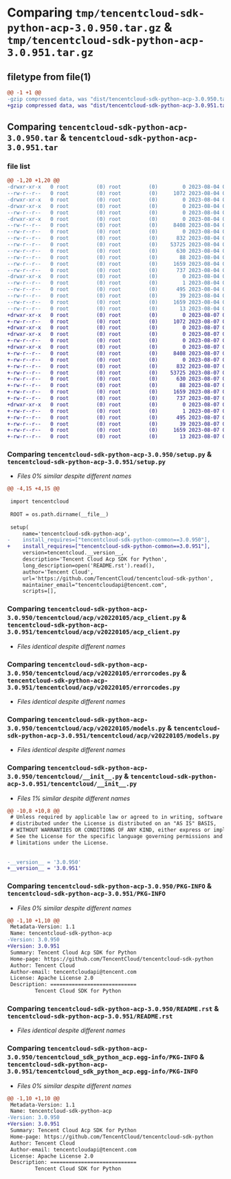 # Comparing `tmp/tencentcloud-sdk-python-acp-3.0.950.tar.gz` & `tmp/tencentcloud-sdk-python-acp-3.0.951.tar.gz`

## filetype from file(1)

```diff
@@ -1 +1 @@
-gzip compressed data, was "dist/tencentcloud-sdk-python-acp-3.0.950.tar", last modified: Fri Aug  4 00:17:51 2023, max compression
+gzip compressed data, was "dist/tencentcloud-sdk-python-acp-3.0.951.tar", last modified: Mon Aug  7 00:17:46 2023, max compression
```

## Comparing `tencentcloud-sdk-python-acp-3.0.950.tar` & `tencentcloud-sdk-python-acp-3.0.951.tar`

### file list

```diff
@@ -1,20 +1,20 @@
-drwxr-xr-x   0 root         (0) root         (0)        0 2023-08-04 00:17:51.000000 tencentcloud-sdk-python-acp-3.0.950/
--rw-r--r--   0 root         (0) root         (0)     1072 2023-08-04 00:17:51.000000 tencentcloud-sdk-python-acp-3.0.950/setup.py
-drwxr-xr-x   0 root         (0) root         (0)        0 2023-08-04 00:17:51.000000 tencentcloud-sdk-python-acp-3.0.950/tencentcloud/
-drwxr-xr-x   0 root         (0) root         (0)        0 2023-08-04 00:17:51.000000 tencentcloud-sdk-python-acp-3.0.950/tencentcloud/acp/
--rw-r--r--   0 root         (0) root         (0)        0 2023-08-04 00:17:51.000000 tencentcloud-sdk-python-acp-3.0.950/tencentcloud/acp/__init__.py
-drwxr-xr-x   0 root         (0) root         (0)        0 2023-08-04 00:17:51.000000 tencentcloud-sdk-python-acp-3.0.950/tencentcloud/acp/v20220105/
--rw-r--r--   0 root         (0) root         (0)     8408 2023-08-04 00:17:51.000000 tencentcloud-sdk-python-acp-3.0.950/tencentcloud/acp/v20220105/acp_client.py
--rw-r--r--   0 root         (0) root         (0)        0 2023-08-04 00:17:51.000000 tencentcloud-sdk-python-acp-3.0.950/tencentcloud/acp/v20220105/__init__.py
--rw-r--r--   0 root         (0) root         (0)      832 2023-08-04 00:17:51.000000 tencentcloud-sdk-python-acp-3.0.950/tencentcloud/acp/v20220105/errorcodes.py
--rw-r--r--   0 root         (0) root         (0)    53725 2023-08-04 00:17:51.000000 tencentcloud-sdk-python-acp-3.0.950/tencentcloud/acp/v20220105/models.py
--rw-r--r--   0 root         (0) root         (0)      630 2023-08-04 00:17:51.000000 tencentcloud-sdk-python-acp-3.0.950/tencentcloud/__init__.py
--rw-r--r--   0 root         (0) root         (0)       88 2023-08-04 00:17:51.000000 tencentcloud-sdk-python-acp-3.0.950/setup.cfg
--rw-r--r--   0 root         (0) root         (0)     1659 2023-08-04 00:17:51.000000 tencentcloud-sdk-python-acp-3.0.950/PKG-INFO
--rw-r--r--   0 root         (0) root         (0)      737 2023-08-04 00:17:51.000000 tencentcloud-sdk-python-acp-3.0.950/README.rst
-drwxr-xr-x   0 root         (0) root         (0)        0 2023-08-04 00:17:51.000000 tencentcloud-sdk-python-acp-3.0.950/tencentcloud_sdk_python_acp.egg-info/
--rw-r--r--   0 root         (0) root         (0)        1 2023-08-04 00:17:51.000000 tencentcloud-sdk-python-acp-3.0.950/tencentcloud_sdk_python_acp.egg-info/dependency_links.txt
--rw-r--r--   0 root         (0) root         (0)      495 2023-08-04 00:17:51.000000 tencentcloud-sdk-python-acp-3.0.950/tencentcloud_sdk_python_acp.egg-info/SOURCES.txt
--rw-r--r--   0 root         (0) root         (0)       39 2023-08-04 00:17:51.000000 tencentcloud-sdk-python-acp-3.0.950/tencentcloud_sdk_python_acp.egg-info/requires.txt
--rw-r--r--   0 root         (0) root         (0)     1659 2023-08-04 00:17:51.000000 tencentcloud-sdk-python-acp-3.0.950/tencentcloud_sdk_python_acp.egg-info/PKG-INFO
--rw-r--r--   0 root         (0) root         (0)       13 2023-08-04 00:17:51.000000 tencentcloud-sdk-python-acp-3.0.950/tencentcloud_sdk_python_acp.egg-info/top_level.txt
+drwxr-xr-x   0 root         (0) root         (0)        0 2023-08-07 00:17:46.000000 tencentcloud-sdk-python-acp-3.0.951/
+-rw-r--r--   0 root         (0) root         (0)     1072 2023-08-07 00:17:46.000000 tencentcloud-sdk-python-acp-3.0.951/setup.py
+drwxr-xr-x   0 root         (0) root         (0)        0 2023-08-07 00:17:46.000000 tencentcloud-sdk-python-acp-3.0.951/tencentcloud/
+drwxr-xr-x   0 root         (0) root         (0)        0 2023-08-07 00:17:46.000000 tencentcloud-sdk-python-acp-3.0.951/tencentcloud/acp/
+-rw-r--r--   0 root         (0) root         (0)        0 2023-08-07 00:17:46.000000 tencentcloud-sdk-python-acp-3.0.951/tencentcloud/acp/__init__.py
+drwxr-xr-x   0 root         (0) root         (0)        0 2023-08-07 00:17:46.000000 tencentcloud-sdk-python-acp-3.0.951/tencentcloud/acp/v20220105/
+-rw-r--r--   0 root         (0) root         (0)     8408 2023-08-07 00:17:46.000000 tencentcloud-sdk-python-acp-3.0.951/tencentcloud/acp/v20220105/acp_client.py
+-rw-r--r--   0 root         (0) root         (0)        0 2023-08-07 00:17:46.000000 tencentcloud-sdk-python-acp-3.0.951/tencentcloud/acp/v20220105/__init__.py
+-rw-r--r--   0 root         (0) root         (0)      832 2023-08-07 00:17:46.000000 tencentcloud-sdk-python-acp-3.0.951/tencentcloud/acp/v20220105/errorcodes.py
+-rw-r--r--   0 root         (0) root         (0)    53725 2023-08-07 00:17:46.000000 tencentcloud-sdk-python-acp-3.0.951/tencentcloud/acp/v20220105/models.py
+-rw-r--r--   0 root         (0) root         (0)      630 2023-08-07 00:17:46.000000 tencentcloud-sdk-python-acp-3.0.951/tencentcloud/__init__.py
+-rw-r--r--   0 root         (0) root         (0)       88 2023-08-07 00:17:46.000000 tencentcloud-sdk-python-acp-3.0.951/setup.cfg
+-rw-r--r--   0 root         (0) root         (0)     1659 2023-08-07 00:17:46.000000 tencentcloud-sdk-python-acp-3.0.951/PKG-INFO
+-rw-r--r--   0 root         (0) root         (0)      737 2023-08-07 00:17:46.000000 tencentcloud-sdk-python-acp-3.0.951/README.rst
+drwxr-xr-x   0 root         (0) root         (0)        0 2023-08-07 00:17:46.000000 tencentcloud-sdk-python-acp-3.0.951/tencentcloud_sdk_python_acp.egg-info/
+-rw-r--r--   0 root         (0) root         (0)        1 2023-08-07 00:17:46.000000 tencentcloud-sdk-python-acp-3.0.951/tencentcloud_sdk_python_acp.egg-info/dependency_links.txt
+-rw-r--r--   0 root         (0) root         (0)      495 2023-08-07 00:17:46.000000 tencentcloud-sdk-python-acp-3.0.951/tencentcloud_sdk_python_acp.egg-info/SOURCES.txt
+-rw-r--r--   0 root         (0) root         (0)       39 2023-08-07 00:17:46.000000 tencentcloud-sdk-python-acp-3.0.951/tencentcloud_sdk_python_acp.egg-info/requires.txt
+-rw-r--r--   0 root         (0) root         (0)     1659 2023-08-07 00:17:46.000000 tencentcloud-sdk-python-acp-3.0.951/tencentcloud_sdk_python_acp.egg-info/PKG-INFO
+-rw-r--r--   0 root         (0) root         (0)       13 2023-08-07 00:17:46.000000 tencentcloud-sdk-python-acp-3.0.951/tencentcloud_sdk_python_acp.egg-info/top_level.txt
```

### Comparing `tencentcloud-sdk-python-acp-3.0.950/setup.py` & `tencentcloud-sdk-python-acp-3.0.951/setup.py`

 * *Files 0% similar despite different names*

```diff
@@ -4,15 +4,15 @@
 
 import tencentcloud
 
 ROOT = os.path.dirname(__file__)
 
 setup(
     name='tencentcloud-sdk-python-acp',
-    install_requires=["tencentcloud-sdk-python-common==3.0.950"],
+    install_requires=["tencentcloud-sdk-python-common==3.0.951"],
     version=tencentcloud.__version__,
     description='Tencent Cloud Acp SDK for Python',
     long_description=open('README.rst').read(),
     author='Tencent Cloud',
     url='https://github.com/TencentCloud/tencentcloud-sdk-python',
     maintainer_email="tencentcloudapi@tencent.com",
     scripts=[],
```

### Comparing `tencentcloud-sdk-python-acp-3.0.950/tencentcloud/acp/v20220105/acp_client.py` & `tencentcloud-sdk-python-acp-3.0.951/tencentcloud/acp/v20220105/acp_client.py`

 * *Files identical despite different names*

### Comparing `tencentcloud-sdk-python-acp-3.0.950/tencentcloud/acp/v20220105/errorcodes.py` & `tencentcloud-sdk-python-acp-3.0.951/tencentcloud/acp/v20220105/errorcodes.py`

 * *Files identical despite different names*

### Comparing `tencentcloud-sdk-python-acp-3.0.950/tencentcloud/acp/v20220105/models.py` & `tencentcloud-sdk-python-acp-3.0.951/tencentcloud/acp/v20220105/models.py`

 * *Files identical despite different names*

### Comparing `tencentcloud-sdk-python-acp-3.0.950/tencentcloud/__init__.py` & `tencentcloud-sdk-python-acp-3.0.951/tencentcloud/__init__.py`

 * *Files 1% similar despite different names*

```diff
@@ -10,8 +10,8 @@
 # Unless required by applicable law or agreed to in writing, software
 # distributed under the License is distributed on an "AS IS" BASIS,
 # WITHOUT WARRANTIES OR CONDITIONS OF ANY KIND, either express or implied.
 # See the License for the specific language governing permissions and
 # limitations under the License.
 
 
-__version__ = '3.0.950'
+__version__ = '3.0.951'
```

### Comparing `tencentcloud-sdk-python-acp-3.0.950/PKG-INFO` & `tencentcloud-sdk-python-acp-3.0.951/PKG-INFO`

 * *Files 0% similar despite different names*

```diff
@@ -1,10 +1,10 @@
 Metadata-Version: 1.1
 Name: tencentcloud-sdk-python-acp
-Version: 3.0.950
+Version: 3.0.951
 Summary: Tencent Cloud Acp SDK for Python
 Home-page: https://github.com/TencentCloud/tencentcloud-sdk-python
 Author: Tencent Cloud
 Author-email: tencentcloudapi@tencent.com
 License: Apache License 2.0
 Description: ============================
         Tencent Cloud SDK for Python
```

### Comparing `tencentcloud-sdk-python-acp-3.0.950/README.rst` & `tencentcloud-sdk-python-acp-3.0.951/README.rst`

 * *Files identical despite different names*

### Comparing `tencentcloud-sdk-python-acp-3.0.950/tencentcloud_sdk_python_acp.egg-info/PKG-INFO` & `tencentcloud-sdk-python-acp-3.0.951/tencentcloud_sdk_python_acp.egg-info/PKG-INFO`

 * *Files 0% similar despite different names*

```diff
@@ -1,10 +1,10 @@
 Metadata-Version: 1.1
 Name: tencentcloud-sdk-python-acp
-Version: 3.0.950
+Version: 3.0.951
 Summary: Tencent Cloud Acp SDK for Python
 Home-page: https://github.com/TencentCloud/tencentcloud-sdk-python
 Author: Tencent Cloud
 Author-email: tencentcloudapi@tencent.com
 License: Apache License 2.0
 Description: ============================
         Tencent Cloud SDK for Python
```

